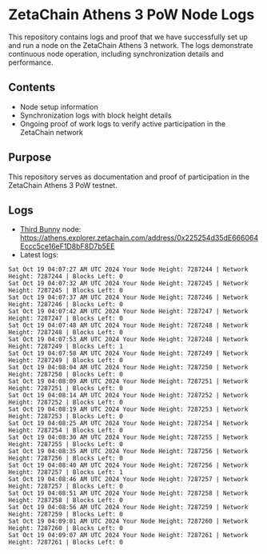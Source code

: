 # ZetaChain Athens 3 PoW Node Logs
This repository contains logs and proof that we have successfully set up and run a node on the ZetaChain Athens 3 network. The logs demonstrate continuous node operation, including synchronization details and performance.

## Contents
- Node setup information
- Synchronization logs with block height details
- Ongoing proof of work logs to verify active participation in the ZetaChain network

## Purpose
This repository serves as documentation and proof of participation in the ZetaChain Athens 3 PoW testnet.

## Logs

- [Third Bunny](https://thirdbunny.xyz/) node: https://athens.explorer.zetachain.com/address/0x225254d35dE666064Eccc5ce16eF1D8bF8D7b5EE
- Latest logs:
```
Sat Oct 19 04:07:27 AM UTC 2024 Your Node Height: 7287244 | Network Height: 7287244 | Blocks Left: 0
Sat Oct 19 04:07:32 AM UTC 2024 Your Node Height: 7287245 | Network Height: 7287245 | Blocks Left: 0
Sat Oct 19 04:07:37 AM UTC 2024 Your Node Height: 7287246 | Network Height: 7287246 | Blocks Left: 0
Sat Oct 19 04:07:42 AM UTC 2024 Your Node Height: 7287247 | Network Height: 7287247 | Blocks Left: 0
Sat Oct 19 04:07:48 AM UTC 2024 Your Node Height: 7287248 | Network Height: 7287248 | Blocks Left: 0
Sat Oct 19 04:07:53 AM UTC 2024 Your Node Height: 7287248 | Network Height: 7287249 | Blocks Left: 1
Sat Oct 19 04:07:58 AM UTC 2024 Your Node Height: 7287249 | Network Height: 7287249 | Blocks Left: 0
Sat Oct 19 04:08:04 AM UTC 2024 Your Node Height: 7287250 | Network Height: 7287250 | Blocks Left: 0
Sat Oct 19 04:08:09 AM UTC 2024 Your Node Height: 7287251 | Network Height: 7287251 | Blocks Left: 0
Sat Oct 19 04:08:14 AM UTC 2024 Your Node Height: 7287252 | Network Height: 7287252 | Blocks Left: 0
Sat Oct 19 04:08:19 AM UTC 2024 Your Node Height: 7287253 | Network Height: 7287253 | Blocks Left: 0
Sat Oct 19 04:08:25 AM UTC 2024 Your Node Height: 7287254 | Network Height: 7287254 | Blocks Left: 0
Sat Oct 19 04:08:30 AM UTC 2024 Your Node Height: 7287255 | Network Height: 7287255 | Blocks Left: 0
Sat Oct 19 04:08:35 AM UTC 2024 Your Node Height: 7287256 | Network Height: 7287256 | Blocks Left: 0
Sat Oct 19 04:08:40 AM UTC 2024 Your Node Height: 7287256 | Network Height: 7287257 | Blocks Left: 1
Sat Oct 19 04:08:46 AM UTC 2024 Your Node Height: 7287257 | Network Height: 7287257 | Blocks Left: 0
Sat Oct 19 04:08:51 AM UTC 2024 Your Node Height: 7287258 | Network Height: 7287258 | Blocks Left: 0
Sat Oct 19 04:08:56 AM UTC 2024 Your Node Height: 7287259 | Network Height: 7287259 | Blocks Left: 0
Sat Oct 19 04:09:01 AM UTC 2024 Your Node Height: 7287260 | Network Height: 7287260 | Blocks Left: 0
Sat Oct 19 04:09:07 AM UTC 2024 Your Node Height: 7287261 | Network Height: 7287261 | Blocks Left: 0
```
